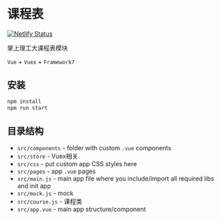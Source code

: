 # 课程表

[![Netlify Status](https://api.netlify.com/api/v1/badges/7f43140f-0a58-409d-a365-f49709514467/deploy-status)](https://app.netlify.com/sites/whut-table/deploys)

掌上理工大课程表模块

`Vue` + `Vuex` + `Framework7`

## 安装

``` bash
npm install
npm run start
```

## 目录结构

* `src/components` - folder with custom `.vue` components
* `src/store` - Vuex相关
* `src/css` - put custom app CSS styles here
* `src/pages` - app `.vue` pages
* `src/main.js` - main app file where you include/import all required libs and init app
* `src/mock.js` - mock
* `src/course.js` - 课程类
* `src/app.vue` - main app structure/component
